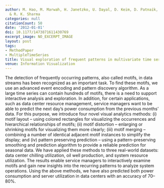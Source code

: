 ```yaml
---
author: M. Hao, M. Marwah, H. Janetzko, U. Dayal, D. Keim, D. Patnaik, N. Ramakrishnan
  & R. K. Sharma
categories: null
citationCount: 50
date: '2012-01-01'
doi: 10.1177/1473871611430769
excerpt_image: NO_EXCERPT_IMAGE
layout: post
tags:
- MethodPaper
- MultipleTimeSeries
title: Visual exploration of frequent patterns in multivariate time series
venue: Information Visualization
---
```

The detection of frequently occurring patterns, also called motifs, in data streams has been recognized as an important task. To find these motifs, we use an advanced event encoding and pattern discovery algorithm. As a large time series can contain hundreds of motifs, there is a need to support interactive analysis and exploration. In addition, for certain applications, such as data center resource management, service managers want to be able to predict the next day’s power consumption from the previous months’ data. For this purpose, we introduce four novel visual analytics methods: (i) motif layout – using colored rectangles for visualizing the occurrences and hierarchical relationships of motifs; (ii) motif distortion – enlarging or shrinking motifs for visualizing them more clearly; (iii) motif merging – combining a number of identical adjacent motif instances to simplify the display; and (iv) pattern preserving prediction – using a pattern-preserving smoothing and prediction algorithm to provide a reliable prediction for seasonal data. We have applied these methods to three real-world datasets: data center chilling utilization, oil well production, and system resource utilization. The results enable service managers to interactively examine motifs and gain new insights into the recurring patterns to analyze system operations. Using the above methods, we have also predicted both power consumption and server utilization in data centers with an accuracy of 70–80%.
